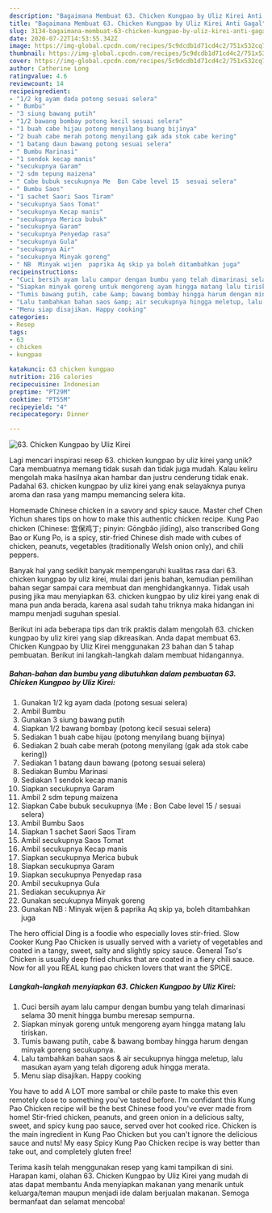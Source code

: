 ```yaml
---
description: "Bagaimana Membuat 63. Chicken Kungpao by Uliz Kirei Anti Gagal"
title: "Bagaimana Membuat 63. Chicken Kungpao by Uliz Kirei Anti Gagal"
slug: 3134-bagaimana-membuat-63-chicken-kungpao-by-uliz-kirei-anti-gagal
date: 2020-07-22T14:53:55.342Z
image: https://img-global.cpcdn.com/recipes/5c9dcdb1d71cd4c2/751x532cq70/63-chicken-kungpao-by-uliz-kirei-foto-resep-utama.jpg
thumbnail: https://img-global.cpcdn.com/recipes/5c9dcdb1d71cd4c2/751x532cq70/63-chicken-kungpao-by-uliz-kirei-foto-resep-utama.jpg
cover: https://img-global.cpcdn.com/recipes/5c9dcdb1d71cd4c2/751x532cq70/63-chicken-kungpao-by-uliz-kirei-foto-resep-utama.jpg
author: Catherine Long
ratingvalue: 4.6
reviewcount: 14
recipeingredient:
- "1/2 kg ayam dada potong sesuai selera"
- " Bumbu"
- "3 siung bawang putih"
- "1/2 bawang bombay potong kecil sesuai selera"
- "1 buah cabe hijau potong menyilang buang bijinya"
- "2 buah cabe merah potong menyilang gak ada stok cabe kering"
- "1 batang daun bawang potong sesuai selera"
- " Bumbu Marinasi"
- "1 sendok kecap manis"
- "secukupnya Garam"
- "2 sdm tepung maizena"
- " Cabe bubuk secukupnya Me  Bon Cabe level 15  sesuai selera"
- " Bumbu Saos"
- "1 sachet Saori Saos Tiram"
- "secukupnya Saos Tomat"
- "secukupnya Kecap manis"
- "secukupnya Merica bubuk"
- "secukupnya Garam"
- "secukupnya Penyedap rasa"
- "secukupnya Gula"
- "secukupnya Air"
- "secukupnya Minyak goreng"
- " NB  Minyak wijen  paprika Aq skip ya boleh ditambahkan juga"
recipeinstructions:
- "Cuci bersih ayam lalu campur dengan bumbu yang telah dimarinasi selama 30 menit hingga bumbu meresap sempurna."
- "Siapkan minyak goreng untuk mengoreng ayam hingga matang lalu tiriskan."
- "Tumis bawang putih, cabe &amp; bawang bombay hingga harum dengan minyak goreng secukupnya."
- "Lalu tambahkan bahan saos &amp; air secukupnya hingga meletup, lalu masukan ayam yang telah digoreng aduk hingga merata."
- "Menu siap disajikan. Happy cooking"
categories:
- Resep
tags:
- 63
- chicken
- kungpao

katakunci: 63 chicken kungpao 
nutrition: 216 calories
recipecuisine: Indonesian
preptime: "PT29M"
cooktime: "PT55M"
recipeyield: "4"
recipecategory: Dinner

---
```



![63. Chicken Kungpao by Uliz Kirei](https://img-global.cpcdn.com/recipes/5c9dcdb1d71cd4c2/751x532cq70/63-chicken-kungpao-by-uliz-kirei-foto-resep-utama.jpg)

Lagi mencari inspirasi resep 63. chicken kungpao by uliz kirei yang unik? Cara membuatnya memang tidak susah dan tidak juga mudah. Kalau keliru mengolah maka hasilnya akan hambar dan justru cenderung tidak enak. Padahal 63. chicken kungpao by uliz kirei yang enak selayaknya punya aroma dan rasa yang mampu memancing selera kita.

Homemade Chinese chicken in a savory and spicy sauce. Master chef Chen Yichun shares tips on how to make this authentic chicken recipe. Kung Pao chicken (Chinese: 宫保鸡丁; pinyin: Gōngbǎo jīdīng), also transcribed Gong Bao or Kung Po, is a spicy, stir-fried Chinese dish made with cubes of chicken, peanuts, vegetables (traditionally Welsh onion only), and chili peppers.

Banyak hal yang sedikit banyak mempengaruhi kualitas rasa dari 63. chicken kungpao by uliz kirei, mulai dari jenis bahan, kemudian pemilihan bahan segar sampai cara membuat dan menghidangkannya. Tidak usah pusing jika mau menyiapkan 63. chicken kungpao by uliz kirei yang enak di mana pun anda berada, karena asal sudah tahu triknya maka hidangan ini mampu menjadi suguhan spesial.


Berikut ini ada beberapa tips dan trik praktis dalam mengolah 63. chicken kungpao by uliz kirei yang siap dikreasikan. Anda dapat membuat 63. Chicken Kungpao by Uliz Kirei menggunakan 23 bahan dan 5 tahap pembuatan. Berikut ini langkah-langkah dalam membuat hidangannya.

<!--inarticleads1-->

##### Bahan-bahan dan bumbu yang dibutuhkan dalam pembuatan 63. Chicken Kungpao by Uliz Kirei:

1. Gunakan 1/2 kg ayam dada (potong sesuai selera)
1. Ambil  Bumbu
1. Gunakan 3 siung bawang putih
1. Siapkan 1/2 bawang bombay (potong kecil sesuai selera)
1. Sediakan 1 buah cabe hijau (potong menyilang buang bijinya)
1. Sediakan 2 buah cabe merah (potong menyilang (gak ada stok cabe kering))
1. Sediakan 1 batang daun bawang (potong sesuai selera)
1. Sediakan  Bumbu Marinasi
1. Sediakan 1 sendok kecap manis
1. Siapkan secukupnya Garam
1. Ambil 2 sdm tepung maizena
1. Siapkan  Cabe bubuk secukupnya (Me : Bon Cabe level 15 / sesuai selera)
1. Ambil  Bumbu Saos
1. Siapkan 1 sachet Saori Saos Tiram
1. Ambil secukupnya Saos Tomat
1. Ambil secukupnya Kecap manis
1. Siapkan secukupnya Merica bubuk
1. Siapkan secukupnya Garam
1. Siapkan secukupnya Penyedap rasa
1. Ambil secukupnya Gula
1. Sediakan secukupnya Air
1. Gunakan secukupnya Minyak goreng
1. Gunakan  NB : Minyak wijen &amp; paprika Aq skip ya, boleh ditambahkan juga


The hero official Ding is a foodie who especially loves stir-fried. Slow Cooker Kung Pao Chicken is usually served with a variety of vegetables and coated in a tangy, sweet, salty and slightly spicy sauce. General Tso&#39;s Chicken is usually deep fried chunks that are coated in a fiery chili sauce. Now for all you REAL kung pao chicken lovers that want the SPICE. 

<!--inarticleads2-->

##### Langkah-langkah menyiapkan 63. Chicken Kungpao by Uliz Kirei:

1. Cuci bersih ayam lalu campur dengan bumbu yang telah dimarinasi selama 30 menit hingga bumbu meresap sempurna.
1. Siapkan minyak goreng untuk mengoreng ayam hingga matang lalu tiriskan.
1. Tumis bawang putih, cabe &amp; bawang bombay hingga harum dengan minyak goreng secukupnya.
1. Lalu tambahkan bahan saos &amp; air secukupnya hingga meletup, lalu masukan ayam yang telah digoreng aduk hingga merata.
1. Menu siap disajikan. Happy cooking


You have to add A LOT more sambal or chile paste to make this even remotely close to something you&#39;ve tasted before. I&#39;m confidant this Kung Pao Chicken recipe will be the best Chinese food you&#39;ve ever made from home! Stir-fried chicken, peanuts, and green onion in a delicious salty, sweet, and spicy kung pao sauce, served over hot cooked rice. Chicken is the main ingredient in Kung Pao Chicken but you can&#39;t ignore the delicious sauce and nuts! My easy Spicy Kung Pao Chicken recipe is way better than take out, and completely gluten free! 

Terima kasih telah menggunakan resep yang kami tampilkan di sini. Harapan kami, olahan 63. Chicken Kungpao by Uliz Kirei yang mudah di atas dapat membantu Anda menyiapkan makanan yang menarik untuk keluarga/teman maupun menjadi ide dalam berjualan makanan. Semoga bermanfaat dan selamat mencoba!
